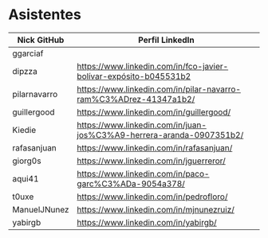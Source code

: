 # Asistentes

| Nick GitHub     | Perfil LinkedIn                                                        |
|-----------------|------------------------------------------------------------------------|
| ggarciaf        |                                                                        |
| dipzza          | https://www.linkedin.com/in/fco-javier-bolívar-expósito-b045531b2      |
| pilarnavarro    | https://www.linkedin.com/in/pilar-navarro-ram%C3%ADrez-41347a1b2/      |
| guillergood     | https://www.linkedin.com/in/guillergood/                               |
| Kiedie          | https://www.linkedin.com/in/juan-jos%C3%A9-herrera-aranda-0907351b2/   |
| rafasanjuan     | https://www.linkedin.com/in/rafasanjuan/                               |
| giorg0s         | https://www.linkedin.com/in/jguerreror/                                |
| aqui41          | https://www.linkedin.com/in/paco-garc%C3%ADa-9054a378/                 |
| t0uxe           | https://www.linkedin.com/in/pedrofloro/                                |
| ManuelJNunez    | https://www.linkedin.com/in/mjnunezruiz/                               |
| yabirgb         | https://www.linkedin.com/in/yabirgb/                                   |

